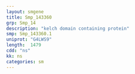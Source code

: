 ```yaml
---
layout: smgene
title: Smp_143360
grp: Smp_14
description: "kelch domain containing protein"
smp: Smp_143360.1
uniprot: "G4LWS9"
length:  1479
cdd: "ns"
kk: ns
categories: sm
---
```

